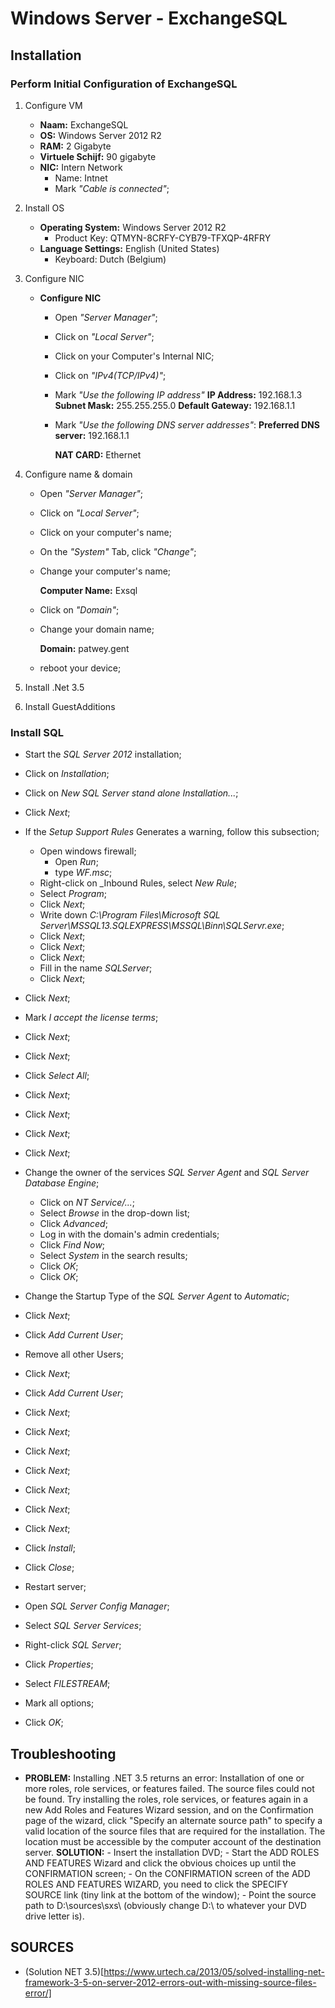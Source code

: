# Windows Server - ExchangeSQL
## Installation
### Perform Initial Configuration of ExchangeSQL
1. Configure VM
	- **Naam:** ExchangeSQL
	- **OS:** Windows Server 2012 R2
	- **RAM:** 2 Gigabyte
	- **Virtuele Schijf:** 90 gigabyte
	- **NIC:** Intern Network
		- Name: Intnet
		- Mark _"Cable is connected"_;
2. Install OS
	- **Operating System:** Windows Server 2012 R2
		- Product Key: QTMYN-8CRFY-CYB79-TFXQP-4RFRY
	- **Language Settings:** English (United States)
		- Keyboard: Dutch (Belgium)
3. Configure NIC
	- **Configure NIC**
		- Open _"Server Manager"_;
		- Click on _"Local Server"_;
		- Click on your Computer's Internal NIC;
		- Click on _"IPv4(TCP/IPv4)"_;
		- Mark _"Use the following IP address"_
			**IP Address:** 192.168.1.3
			**Subnet Mask:** 255.255.255.0
			**Default Gateway:** 192.168.1.1
		- Mark _"Use the following DNS server addresses"_:
			**Preferred DNS server:** 192.168.1.1

			**NAT CARD:** Ethernet

4. Configure name & domain
	- Open _"Server Manager"_;
	- Click on _"Local Server"_;
	- Click on your computer's name;
	- On the _"System"_ Tab, click _"Change"_;
	- Change your computer's name;

		**Computer Name:** Exsql

	- Click on _"Domain"_;
	- Change your domain name;

		**Domain:** patwey.gent

	- reboot your device;
  	
5. Install .Net 3.5

6. Install GuestAdditions

### Install SQL
  - Start the _SQL Server 2012_ installation;
  - Click on _Installation_;
  - Click on _New SQL Server stand alone Installation..._;
  - Click _Next_;
  - If the _Setup Support Rules_ Generates a warning, follow this subsection;

  	- Open windows firewall;
  		- Open _Run_;
  		- type _WF.msc_;
  	- Right-click on _Inbound Rules, select _New Rule_;
  	- Select _Program_;
  	- Click _Next_;
  	- Write down _C:\Program Files\Microsoft SQL Server\MSSQL13.SQLEXPRESS\MSSQL\Binn\SQLServr.exe_;
  	- Click _Next_;
  	- Click _Next_;
  	- Click _Next_;
  	- Fill in the name _SQLServer_;
  	- Click _Next_;
  	
  - Click _Next_;
  - Mark _I accept the license terms_;
  - Click _Next_;
  - Click _Next_;
  - Click _Select All_;
  - Click _Next_;
  - Click _Next_;
  - Click _Next_;
  - Click _Next_;
  - Change the owner of the services _SQL Server Agent_ and _SQL Server Database Engine_;
  	- Click on _NT Service/..._;
  	- Select _Browse_ in the drop-down list;
  	- Click _Advanced_;
  	- Log in with the domain's admin credentials;
  	- Click _Find Now_;
  	- Select _System_ in the search results;
  	- Click _OK_;
  	- Click _OK_;
  - Change the Startup Type of the _SQL Server Agent_ to _Automatic_;
  - Click _Next_;
  - Click _Add Current User_;
  - Remove all other Users;
  - Click _Next_;
  - Click _Add Current User_;
  - Click _Next_;
  - Click _Next_;
  - Click _Next_;
  - Click _Next_;
  - Click _Next_;
  - Click _Next_;
  - Click _Next_;
  - Click _Install_;
  - Click _Close_;
  - Restart server;
  - Open _SQL Server Config Manager_;
  - Select _SQL Server Services_;
  - Right-click _SQL Server_;
  - Click _Properties_;
  - Select _FILESTREAM_;
  - Mark all options;
  - Click _OK_;

## Troubleshooting
  - **PROBLEM:**
  	Installing .NET 3.5 returns an error:
		Installation of one or more roles, role services, or features failed.
		The source files could not be found. Try installing the roles, role services, or features again in a new Add Roles and Features Wizard session, and on the Confirmation page of the wizard, click "Specify an alternate source path" to specify a valid location of the source files that are required for the installation. The location must be accessible by the computer account of the destination server.
	**SOLUTION:**
		- Insert the installation DVD;
		- Start the ADD ROLES AND FEATURES Wizard and click the obvious choices up until the CONFIRMATION screen;
		- On the CONFIRMATION screen of the ADD ROLES AND FEATURES WIZARD, you need to click the SPECIFY SOURCE link (tiny link at the bottom of the window);
		- Point the source path to D:\sources\sxs\ (obviously change D:\ to whatever your DVD drive letter is).

## SOURCES
  - (Solution NET 3.5)[https://www.urtech.ca/2013/05/solved-installing-net-framework-3-5-on-server-2012-errors-out-with-missing-source-files-error/]